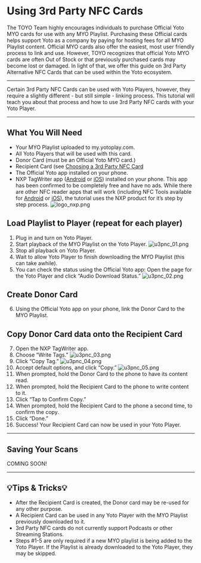 # Using 3rd Party NFC Cards

The TOYO Team highly encourages individuals to purchase Official Yoto MYO cards for use with any MYO Playlist. Purchasing these Official cards helps support Yoto as a company by paying for hosting fees for all MYO Playlist content. Official MYO cards also offer the easiest, most user friendly process to link and use. However, TOYO recognizes that official Yoto MYO cards are often Out of Stock or that previously purchased cards may become lost or damaged. In light of that, we offer this guide on 3rd Party Alternative NFC Cards that can be used within the Yoto ecosystem.

----------

Certain 3rd Party NFC Cards can be used with Yoto Players, however, they require a slightly different - but still simple - linking process. This tutorial will teach you about that process and how to use 3rd Party NFC cards with your Yoto Player.

----------

## What You Will Need

-   Your MYO Playlist uploaded to my.yotoplay.com.
-   All Yoto Players that will be used with this card.
-   Donor Card (must be an Official Yoto MYO card.)
-   Recipient Card (see [Choosing a 3rd Party NFC Card](choosing_a_3rd_party_nfc_card.md)
-   The Official Yoto app installed on your phone.
-   NXP TagWriter app ([Android](https://play.google.com/store/apps/details?id=com.nxp.nfc.tagwriter&hl=en_US) or [iOS](https://apps.apple.com/us/app/nfc-tagwriter-by-nxp/id1246143221)) installed on your phone. This app has been confirmed to be completely free and have no ads. While there are other NFC reader apps that will work (including NFC Tools available for [Android](https://play.google.com/store/apps/details?id%3Dcom.wakdev.wdnfc%26hl%3Den-US) or [iOS](https://apps.apple.com/us/app/nfc-tools/id1252962749)), the tutorial uses the NXP product for it’s step by step process. ![logo_nxp.png](../img/logo_nxp.png)

## Load Playlist to Player (repeat for each player)

1.  Plug in and turn on Yoto Player.
2.  Start playback of the MYO Playlist on the Yoto Player.
![u3pnc_01.png](../img/u3pnc_01.png)
3.  Stop all playback on Yoto Player.
4.  Wait to allow Yoto Player to finish downloading the MYO Playlist (this can take awhile).
5.  You can check the status using the Official Yoto app: Open the page for the Yoto Player and click “Audio Download Status.”
![u3pnc_02.png](../img/u3pnc_02.png)

## Create Donor Card

6.  Using the Official Yoto app on your phone, link the Donor Card to the MYO Playlist.

## Copy Donor Card data onto the Recipient Card

7.  Open the NXP TagWriter app.
8.  Choose “Write Tags.”
![u3pnc_03.png](../img/u3pnc_03.png)
9.  Click “Copy Tag.”
![u3pnc_04.png](../img/u3pnc_04.png)
10.  Accept default options, and click “Copy.”
![u3pnc_05.png](../img/u3pnc_05.png)
11.  When prompted, hold the Donor Card to the phone to have its content read.
12.  When prompted, hold the Recipient Card to the phone to write content to it.
13.  Click “Tap to Confirm Copy.”
14.  When prompted, hold the Recipient Card to the phone a second time, to confirm the copy.
15.  Click “Done.”
16.  Success! Your Recipient Card can now be used in your Yoto Player.

----------

## Saving Your Scans

COMING SOON!

----------

## 💡Tips & Tricks💡

-   After the Recipient Card is created, the Donor card may be re-used for any other purpose.
-   A Recipient Card can be used in any Yoto Player with the MYO Playlist previously downloaded to it.
-   3rd Party NFC cards do not currently support Podcasts or other Streaming Stations.
-   Steps #1-5 are only required if a new MYO playlist is being added to the Yoto Player. If the Playlist is already downloaded to the Yoto Player, they may be skipped.